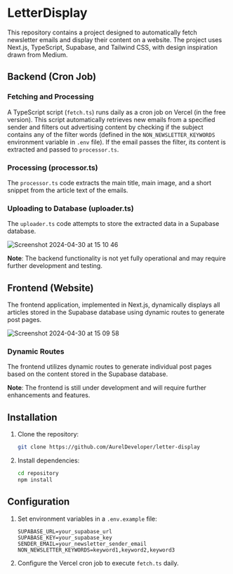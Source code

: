# LetterDisplay

This repository contains a project designed to automatically fetch newsletter emails and display their content on a website. The project uses Next.js, TypeScript, Supabase, and Tailwind CSS, with design inspiration drawn from Medium.

## Backend (Cron Job)

### Fetching and Processing

A TypeScript script (`fetch.ts`) runs daily as a cron job on Vercel (in the free version). This script automatically retrieves new emails from a specified sender and filters out advertising content by checking if the subject contains any of the filter words (defined in the `NON_NEWSLETTER_KEYWORDS` environment variable in `.env` file). If the email passes the filter, its content is extracted and passed to `processor.ts`.

### Processing (processor.ts)

The `processor.ts` code extracts the main title, main image, and a short snippet from the article text of the emails.

### Uploading to Database (uploader.ts)

The `uploader.ts` code attempts to store the extracted data in a Supabase database.

![Screenshot 2024-04-30 at 15 10 46](https://github.com/AurelDeveloper/letter-display/assets/150530607/037cb2f1-7a78-44b2-a44b-094e1f6c06ab)

**Note**: The backend functionality is not yet fully operational and may require further development and testing.

## Frontend (Website)

The frontend application, implemented in Next.js, dynamically displays all articles stored in the Supabase database using dynamic routes to generate post pages.

![Screenshot 2024-04-30 at 15 09 58](https://github.com/AurelDeveloper/letter-display/assets/150530607/8f29e871-d67e-4c10-aac2-246db80efad1)

### Dynamic Routes

The frontend utilizes dynamic routes to generate individual post pages based on the content stored in the Supabase database.

**Note**: The frontend is still under development and will require further enhancements and features.

## Installation

1. Clone the repository:

   ```bash
   git clone https://github.com/AurelDeveloper/letter-display
   ```

2. Install dependencies:

   ```bash
   cd repository
   npm install
   ```

## Configuration

1. Set environment variables in a `.env.example` file:

   ```plaintext
   SUPABASE_URL=your_supabase_url
   SUPABASE_KEY=your_supabase_key
   SENDER_EMAIL=your_newsletter_sender_email
   NON_NEWSLETTER_KEYWORDS=keyword1,keyword2,keyword3
   ```
   
2. Configure the Vercel cron job to execute `fetch.ts` daily.
